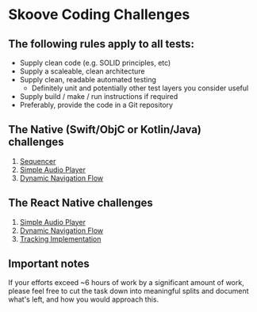 # Skoove Coding Challenges

## The following rules apply to all tests:

- Supply clean code (e.g. SOLID principles, etc)
- Supply a scaleable, clean architecture
- Supply clean, readable automated testing
  - Definitely unit and potentially other test layers you consider useful
- Supply build / make / run instructions if required
- Preferably, provide the code in a Git repository

## The Native (Swift/ObjC or Kotlin/Java) challenges

1. [Sequencer](native/sequencer/README.md)
1. [Simple Audio Player](shared/simple%20audio%20player/README.md)
2. [Dynamic Navigation Flow](native/navigation%20flow/README.md)

## The React Native challenges

1. [Simple Audio Player](react%20native/simple%20audio%20player/README.md)
2. [Dynamic Navigation Flow](react%20native/navigation%20flow/README.md)
3. [Tracking Implementation](react%20native/tracking%20implementation/README.md)

## Important notes

If your efforts exceed ~6 hours of work by a significant amount of work, please feel free to cut the task down into meaningful splits and document what's left, and how you would approach this.

